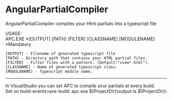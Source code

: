 # AngularPartialCompiler
AngularPartialCompiler compiles your Html partials into a typescript file

USAGE:<BR>
	APC.EXE *[OUTPUT] [PATH] [FILTER] [CLASSNAME] [MODULENAME]<BR>
	*Mandatory

	[OUTPUT] - Filename of generated typescript file
	[PATH] - Directory path that contains your HTML partial files.
	[FILTER] - Filter files with a pattern. (Default:"view*.html").
	[CLASSNAME] - Name of generated typescript class.
	[MODULENAME] - Typescript module name.
	
---
In VisualStudio you can set APC to compile your partials at every build.<Br>
Set on build-events>pre-build: apc.exe $(ProjectDir)\output.ts $(ProjectDir)\
